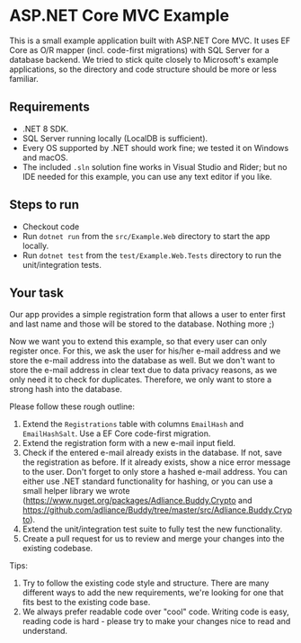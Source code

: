 # ASP.NET Core MVC Example
This is a small example application built with ASP.NET Core MVC. It uses EF Core as O/R mapper (incl. code-first migrations) with SQL Server for a database backend.
We tried to stick quite closely to Microsoft's example applications, so the directory and code structure should be more or less familiar.

## Requirements
- .NET 8 SDK.
- SQL Server running locally (LocalDB is sufficient).
- Every OS supported by .NET should work fine; we tested it on Windows and macOS.
- The included `.sln` solution fine works in Visual Studio and Rider; but no IDE needed for this example, you can use any text editor if you like.

## Steps to run
- Checkout code
- Run `dotnet run` from the `src/Example.Web` directory to start the app locally.
- Run `dotnet test` from the `test/Example.Web.Tests` directory to run the unit/integration tests.

## Your task
Our app provides a simple registration form that allows a user to enter first and last name and those will be stored to the database. Nothing more ;)

Now we want you to extend this example, so that every user can only register once. For this, we ask the user for his/her e-mail address and we store the e-mail address into the database as well. 
But we don't want to store the e-mail address in clear text due to data privacy reasons, as we only need it to check for duplicates. Therefore, we only want to store a strong hash into the database.

Please follow these rough outline:
1. Extend the `Registrations` table with columns `EmailHash` and `EmailHashSalt`. Use a EF Core code-first migration.
2. Extend the registration form with a new e-mail input field.
3. Check if the entered e-mail already exists in the database. If not, save the registration as before. If it already exists, show a nice error message to the user. Don't forget to only store a hashed e-mail address. 
   You can either use .NET standard functionality for hashing, or you can use a small helper library we wrote (https://www.nuget.org/packages/Adliance.Buddy.Crypto and https://github.com/adliance/Buddy/tree/master/src/Adliance.Buddy.Crypto).
4. Extend the unit/integration test suite to fully test the new functionality.
5. Create a pull request for us to review and merge your changes into the existing codebase.

Tips:
1. Try to follow the existing code style and structure. There are many different ways to add the new requirements, we're looking for one that fits best to the existing code base.
2. We always prefer readable code over "cool" code. Writing code is easy, reading code is hard - please try to make your changes nice to read and understand.
